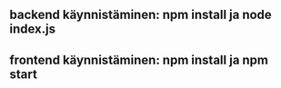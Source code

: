## backend käynnistäminen: npm install ja node index.js
## frontend käynnistäminen: npm install ja npm start